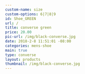 ```yaml
---
custom-name: size
custom-options: 6|7|8|9
id: Shoe_GREEN
url: /
title: converse green
price: 20.00
pic-url: /img/black-converse.jpg
date: 2018-2-8 11:51:01 -08:00
categories: mens-shoe
main: true
type: converse
layout: products
thumbnail: /img/black-converse.jpg
---
```

